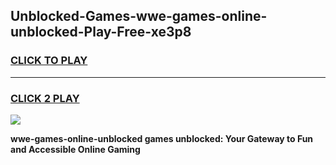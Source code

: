 
## Unblocked-Games-wwe-games-online-unblocked-Play-Free-xe3p8
<h3>
<a href="https://premium76.site?title=wwe-games-online-unblocked&ref=19M">CLICK TO PLAY</a></h3>
<hr>

<h3>
<a href="https://premium76.site?title=wwe-games-online-unblocked&ref=19M">CLICK 2 PLAY</a>
  
</h3>

<a href="https://premium76.site?title=wwe-games-online-unblocked&ref=19M"><img src="https://clearcache.store/games.png"></a>


**wwe-games-online-unblocked games unblocked: Your Gateway to Fun and Accessible Online Gaming**

